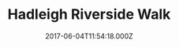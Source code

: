 ---
date: 2017-06-04T11:54:18.000Z
title: Hadleigh Riverside Walk
latitude: 52.04302854043937
longitude: 0.9499096870422363
category: checkin
---